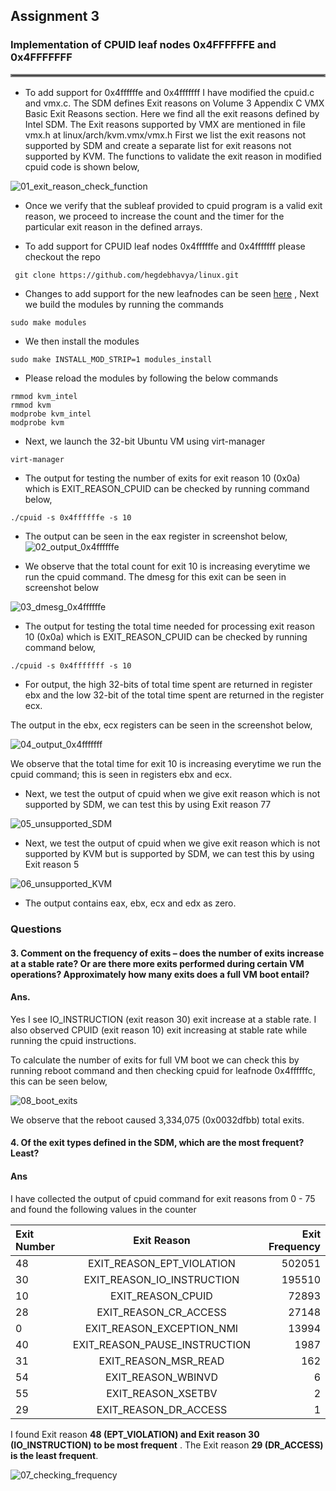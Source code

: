 ## Assignment 3 

### Implementation of CPUID leaf nodes 0x4FFFFFFE and 0x4FFFFFFF <hr style="border:2px solid gray">

* To add support for 0x4ffffffe and 0x4fffffff I have modified the cpuid.c and vmx.c. The SDM defines Exit reasons on Volume 3 Appendix C VMX Basic Exit Reasons section. Here we find all the exit reasons defined by Intel SDM. The Exit reasons supported by VMX are mentioned in file vmx.h at linux/arch/kvm.vmx/vmx.h
First we list the exit reasons not supported by SDM and create a separate list for exit reasons not supported by KVM. The functions to validate the exit reason in modified cpuid code is shown below,

![01_exit_reason_check_function](https://user-images.githubusercontent.com/85700971/206966923-a21961a8-eeba-4fd2-81c1-bfabd5a1fca8.png)

* Once we verify that the subleaf provided to cpuid program is a valid exit reason, we proceed to increase the count and the timer for the particular exit reason in the defined arrays. 

* To add support for CPUID  leaf nodes  0x4ffffffe and 0x4fffffff please checkout the repo 
```
 git clone https://github.com/hegdebhavya/linux.git 
 ```

* Changes to add support for the new leafnodes can be seen [here](https://github.com/hegdebhavya/linux/commit/e44d5bcb9bcf586438dc1fea16b4dede2b7fe844) , 
 Next we build the modules by running the commands

```
sudo make modules
```
* We then install the modules

```
sudo make INSTALL_MOD_STRIP=1 modules_install

```

* Please reload the modules by following the below commands

```
rmmod kvm_intel
rmmod kvm
modprobe kvm_intel
modprobe kvm

```

* Next, we launch the 32-bit Ubuntu VM using virt-manager
```
virt-manager
```

* The output for testing the number of exits for exit reason 10 (0x0a) which is EXIT_REASON_CPUID can be checked by running command below,
```
./cpuid -s 0x4ffffffe -s 10 
```
* The output can be seen in the eax register in screenshot below,
![02_output_0x4ffffffe](https://user-images.githubusercontent.com/85700971/206967270-dabe81bd-ff89-4003-a599-8f8b8cb82236.png)

* We observe that the total count for exit 10 is increasing everytime we run the cpuid command.
 The dmesg for this exit can be seen in screenshot below

![03_dmesg_0x4ffffffe](https://user-images.githubusercontent.com/85700971/206967332-9da28612-0635-41f8-a7f8-606d588f8951.png)

* The output for testing the total time needed for processing exit reason 10 (0x0a) which is EXIT_REASON_CPUID can be checked by running command below,

```
./cpuid -s 0x4fffffff -s 10
```

* For output, the high 32-bits of total time spent are returned in register ebx and the low 32-bit of the total time spent are returned in the register ecx.

The output in the ebx, ecx registers can be seen in the screenshot below,

![04_output_0x4fffffff](https://user-images.githubusercontent.com/85700971/206967438-c4d847e4-6d18-4238-884f-7b15cca14dd6.png)

We observe that the total time for exit 10 is increasing everytime we run the cpuid command; this is seen in registers ebx and ecx.

* Next, we test the output of cpuid when we give exit reason which is not supported by SDM, we can test this by using Exit reason 77

![05_unsupported_SDM](https://user-images.githubusercontent.com/85700971/206967476-632dba39-f14c-448f-bd52-9cfbde198e1c.png)

* Next, we test the output of cpuid when we give exit reason which is not supported by KVM but is supported by SDM, we can test this by using Exit reason 5

![06_unsupported_KVM](https://user-images.githubusercontent.com/85700971/206967530-32960422-207d-489b-937f-7f1dfb3d2f48.png)

* The output contains eax, ebx, ecx and edx as zero.

### Questions


#### 3. Comment on the frequency of exits – does the number of exits increase at a stable rate? Or are there more exits performed during certain VM operations? Approximately how many exits does a full VM boot entail?

#### Ans.
Yes I see IO_INSTRUCTION (exit reason 30) exit increase at a stable rate. I also observed CPUID (exit reason 10) exit increasing at stable rate while running the cpuid instructions. 

To calculate the number of exits for full VM boot we can check this by running reboot command and then checking cpuid for leafnode 0x4ffffffc, this can be seen below,

![08_boot_exits](https://user-images.githubusercontent.com/85700971/206967645-829abae7-a4ec-4dbe-b87e-e0ead7256a8e.png)

We observe that the reboot  caused 3,334,075 (0x0032dfbb) total exits.


#### 4. Of the exit types defined in the SDM, which are the most frequent? Least?

####  Ans
I have collected the output of cpuid command for exit reasons from 0 - 75 and found the following values in the counter

| Exit Number | Exit Reason | Exit Frequency |
| :---         |     :---:      |          ---: |
| 48   | EXIT_REASON_EPT_VIOLATION    | 502051    |
| 30    | EXIT_REASON_IO_INSTRUCTION      | 195510      |
| 10  | EXIT_REASON_CPUID     | 72893    |
| 28    | EXIT_REASON_CR_ACCESS       | 27148      |
| 0  | EXIT_REASON_EXCEPTION_NMI    | 13994    |
| 40    | EXIT_REASON_PAUSE_INSTRUCTION      | 1987      |
| 31   | EXIT_REASON_MSR_READ                | 162    |
|54    | EXIT_REASON_WBINVD       | 6      |
|55   |  EXIT_REASON_XSETBV     | 2    |
| 29   | EXIT_REASON_DR_ACCESS      | 1      |



I found Exit reason **48 (EPT_VIOLATION) and Exit reason 30 (IO_INSTRUCTION) to be most frequent** . 
The Exit reason **29 (DR_ACCESS) is the least frequent**.

![07_checking_frequency](https://user-images.githubusercontent.com/85700971/206967722-0f378bc5-039a-4a2e-ba4b-0c292c3709ee.png)



